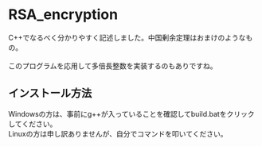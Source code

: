 # RSA_encryption
C++でなるべく分かりやすく記述しました。中国剰余定理はおまけのようなもの。<br><br>
このプログラムを応用して多倍長整数を実装するのもありですね。

## インストール方法
Windowsの方は、事前にg++が入っていることを確認してbuild.batをクリックしてください。<br>
Linuxの方は申し訳ありませんが、自分でコマンドを叩いてください。<br>
